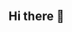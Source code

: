 ## Hi there 👋

<!--

**Here are some ideas to get you started:**

![Alt text](https://github.com/Traverse2023/.github/blob/0e9061f0748e21cc6ff09e9fb011fc5edd5b564f/profile/Traverse%20Architecture.png?raw=true)

-->
